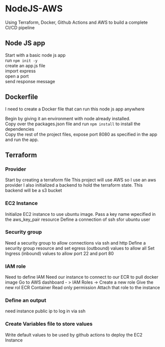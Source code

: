 # NodeJS-AWS
Using Terraform, Docker, Github Actions and AWS to build a complete CI/CD pipeline

## Node JS app
Start with a basic node js app\
run ```npm init -y```\
create an app.js file\
import express\
open a port\
send response message

## Dockerfile
I need to create a Docker file that can run this node js app anywhere

Begin by giving it an environment with node already installed.\
Copy over the packages.json file and run ```npm install``` to install the dependencies\
Copy the rest of the project files, expose port 8080 as specified in the app and run the app.

## Terraform
### Provider
Start by creating a terraform file
This project will use AWS so I use an aws provider
I also initialized a backend to hold the terraform state. This backend will be a s3 bucket

### EC2 Instance
Initialize EC2 instance to use ubuntu image.
Pass a key name wpecified in the aws_key_pair resource
Define a connection of ssh sfor ubuntu user

### Security group
Need a security group to allow connections via ssh and http
Define a security group resource and set egress (outbound) values to allow all
Set Ingress (inbound) values to allow port 22 and port 80

### IAM role
Need to define IAM
Need our instance to connect to our ECR to pull docker image
Go to AWS dashboard - > IAM Roles -> Create a new role
Give the new rol ECR Container Read only permission
Attach that role to the instance

### Define an output
need instance public ip to log in via ssh

### Create Variables file to store values
Write default values to be used by github actions to deploy the EC2 Instance
